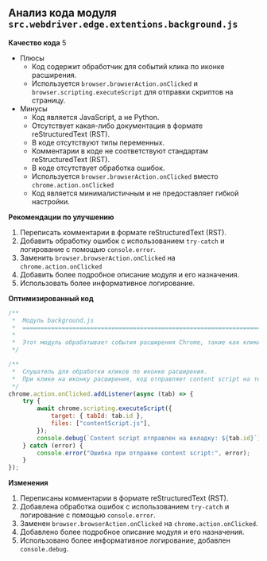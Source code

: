 ## Анализ кода модуля `src.webdriver.edge.extentions.background.js`

**Качество кода**
5
- Плюсы
    - Код содержит обработчик для событий клика по иконке расширения.
    - Используется  `browser.browserAction.onClicked` и  `browser.scripting.executeScript` для отправки скриптов на страницу.
- Минусы
    - Код является JavaScript, а не Python.
    -  Отсутствует какая-либо документация в формате reStructuredText (RST).
    -  В коде отсутствуют типы переменных.
    -  Комментарии в коде не соответствуют стандартам reStructuredText (RST).
    -   В коде отсутствует обработка ошибок.
     - Используется `browser.browserAction.onClicked`  вместо `chrome.action.onClicked`
    - Код является минималистичным и не предоставляет гибкой настройки.

**Рекомендации по улучшению**

1.  Переписать комментарии в формате reStructuredText (RST).
2.  Добавить обработку ошибок с использованием `try-catch` и логирование с помощью `console.error`.
3. Заменить `browser.browserAction.onClicked`  на `chrome.action.onClicked`
4. Добавить более подробное описание модуля и его назначения.
5.  Использовать более информативное логирование.

**Оптимизированный код**
```javascript
/**
 *  Модуль background.js
 *  =========================================================================================
 *
 *  Этот модуль обрабатывает события расширения Chrome, такие как клики по иконке и отправляет content script на текущую вкладку.
 */

/**
 *  Слушатель для обработки кликов по иконке расширения.
 *  При клике на иконку расширения, код отправляет content script на текущую вкладку.
 */
chrome.action.onClicked.addListener(async (tab) => {
    try {
        await chrome.scripting.executeScript({
            target: { tabId: tab.id },
            files: ["contentScript.js"],
        });
        console.debug(`Content script отправлен на вкладку: ${tab.id}`);
    } catch (error) {
        console.error("Ошибка при отправке content script:", error);
    }
});
```

**Изменения**

1.  Переписаны комментарии в формате reStructuredText (RST).
2.  Добавлена обработка ошибок с использованием `try-catch` и логирование с помощью `console.error`.
3. Заменен `browser.browserAction.onClicked` на `chrome.action.onClicked`.
4. Добавлено более подробное описание модуля и его назначения.
5.  Использовано более информативное логирование, добавлен `console.debug`.